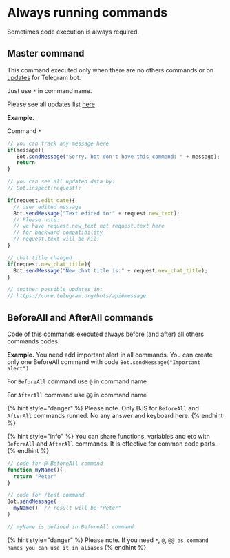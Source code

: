# Always running commands

Sometimes code execution is always required.

## Master command

This command executed only when there are no others commands or on [updates](https://core.telegram.org/bots/api#update) for Telegram bot.

Just use `*` in command name.&#x20;

Please see all updates list [here](https://core.telegram.org/bots/api#message)

**Example.**

Command `*`

```javascript
// you can track any message here
if(message){
   Bot.sendMessage("Sorry, bot don't have this command: " + message);
   return
}

// you can see all updated data by:
// Bot.inspect(request);

if(request.edit_date){
  // user edited message
  Bot.sendMessage("Text edited to:" + request.new_text);
  // Please note:
  // we have request.new_text not request.text here
  // for backward compatibility
  // request.text will be nil!
}

// chat title changed
if(request.new_chat_title){
  Bot.sendMessage("New chat title is:" + request.new_chat_title);
}

// another possible updates in:
// https://core.telegram.org/bots/api#message
```

## BeforeAll and AfterAll commands

Code of this commands executed always before (and after) all others commands codes.&#x20;

**Example.** You need add important alert in all commands. You can create only one BeforeAll command with code `Bot.sendMessage("Important alert")`

For `BeforeAll` command use `@` in command name

For `AfterAll` command use `@@` in command name

{% hint style="danger" %}
Please note. Only BJS for `BeforeAll` and `AfterAll` commands runned. No any answer and keyboard here.
{% endhint %}

{% hint style="info" %}
You can share functions, variables and etc with `BeforeAll` and `AfterAll` commands. It is effective for common code parts.
{% endhint %}

```javascript
// code for @ BeforeAll command
function myName(){
  return "Peter"
}
```

```javascript
// code for /test command
Bot.sendMessage(
  myName()  // result will be "Peter"
)

// myName is defined in BeforeAll command
```

{% hint style="danger" %}
Please note. If you need `*`, `@`, `@@ as command names you can use it in aliases`
{% endhint %}

##
